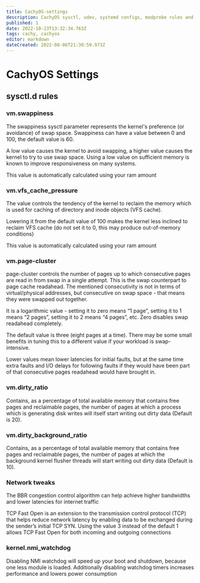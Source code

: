 ```yaml
---
title: CachyOS-settings
description: CachyOS sysctl, udev, systemd configs, modprobe rules and more
published: 1
date: 2022-10-23T13:32:34.763Z
tags: cachy, cachyos
editor: markdown
dateCreated: 2022-08-06T21:30:59.973Z
---
```


# CachyOS Settings

## sysctl.d rules

### vm.swappiness

The swappiness sysctl parameter represents the kernel's preference (or avoidance) of swap space. Swappiness can have a value between 0 and 100, the default value is 60.

A low value causes the kernel to avoid swapping, a higher value causes the kernel to try to use swap space. Using a low value on sufficient memory is known to improve responsiveness on many systems.

This value is automatically calculated using your ram amount

### vm.vfs_cache_pressure

The value controls the tendency of the kernel to reclaim the memory which is used for caching of directory and inode objects (VFS cache).

Lowering it from the default value of 100 makes the kernel less inclined to reclaim VFS cache (do not set it to 0, this may produce out-of-memory conditions)

This value is automatically calculated using your ram amount

### vm.page-cluster

page-cluster controls the number of pages up to which consecutive pages are read in from swap in a single attempt. This is the swap counterpart to page cache readahead. The mentioned consecutivity is not in terms of virtual/physical addresses, but consecutive on swap space - that means they were swapped out together.

It is a logarithmic value - setting it to zero means “1 page”, setting it to 1 means “2 pages”, setting it to 2 means “4 pages”, etc. Zero disables swap readahead completely.

The default value is three (eight pages at a time). There may be some small benefits in tuning this to a different value if your workload is swap-intensive.

Lower values mean lower latencies for initial faults, but at the same time extra faults and I/O delays for following faults if they would have been part of that consecutive pages readahead would have brought in.

### vm.dirty_ratio

Contains, as a percentage of total available memory that contains free pages and reclaimable pages, the number of pages at which a process which is generating disk writes will itself start writing out dirty data (Default is 20).

### vm.dirty_background_ratio

Contains, as a percentage of total available memory that contains free pages and reclaimable pages, the number of pages at which the background kernel flusher threads will start writing out dirty data (Default is 10).

### Network tweaks

The BBR congestion control algorithm can help achieve higher bandwidths and lower latencies for internet traffic

TCP Fast Open is an extension to the transmission control protocol (TCP) that helps reduce network latency by enabling data to be exchanged during the sender’s initial TCP SYN. Using the value 3 instead of the default 1 allows TCP Fast Open for both incoming and outgoing connections

### kernel.nmi_watchdog

Disabling NMI watchdog will speed up your boot and shutdown, because one less module is loaded. Additionally disabling watchdog timers increases performance and lowers power consumption
